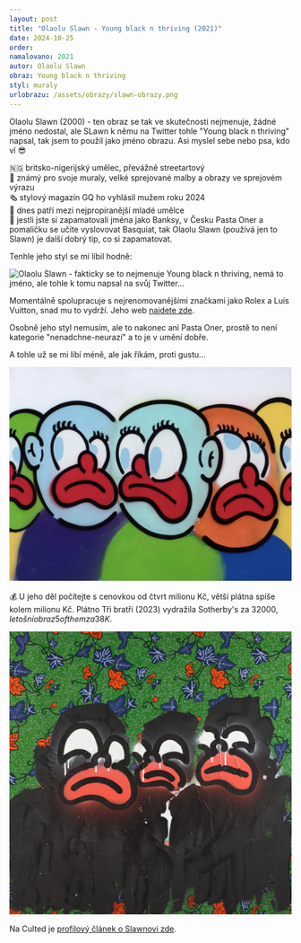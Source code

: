 ```yaml
---
layout: post
title: "Olaolu Slawn - Young black n thriving (2021)"
date: 2024-10-25
order: 
namalovano: 2021
autor: Olaolu Slawn
obraz: Young black n thriving
styl: muraly
urlobrazu: /assets/obrazy/slawn-obrazy.png
---
```


Olaolu Slawn (2000) - ten obraz se tak ve skutečnosti nejmenuje, žádné jméno nedostal, ale SLawn k němu na Twitter tohle "Young black n thriving" napsal, tak jsem to použil jako jméno obrazu. Asi myslel sebe nebo psa, kdo ví 😎


🇳🇬 britsko-nigerijský umělec, převážně streetartový \
🧱 známý pro svoje muraly, velké sprejované malby a obrazy ve sprejovém výrazu \
🗞️ stylový magazín GQ ho vyhlásil mužem roku 2024 \
👕 dnes patří mezi nejpropíranější mladé umělce \
🎨 jestli jste si zapamatovali jména jako Banksy, v Česku Pasta Oner a pomaličku se učíte vyslovovat Basquiat, tak Olaolu Slawn (používá jen to Slawn) je další dobrý tip, co si zapamatovat. 

Tenhle jeho styl se mi líbil hodně:

![Olaolu Slawn - fakticky se to nejmenuje Young black n thriving, nemá to jméno, ale tohle k tomu napsal na svůj Twitter...](/assets/obrazy/slawn-obrazy.png)

Momentálně spolupracuje s nejrenomovanějšími značkami jako Rolex a Luis Vuitton, snad mu to vydrží. Jeho web [najdete zde](https://olaoluslawn.com).

Osobně jeho styl nemusím, ale to nakonec ani Pasta Oner, prostě to není kategorie "nenadchne-neurazí" a to je v umění dobře. 

A tohle už se mi líbí méně, ale jak říkám, proti gustu... 

![Slawn: 5 of them](/assets/obrazy/slawn-5-of-them.png)

💰 U jeho děl počítejte s cenovkou od čtvrt milionu Kč, větší plátna spíše kolem milionu Kč. Plátno Tři bratři (2023) vydražila Sotherby's za 32000$, letošní obraz 5 of them za 38K$.

![Tři bratři](/assets/obrazy/slawn-tri-bratri.jpg)

Na Culted je [profilový článek o Slawnovi zde](https://culted.com/artist-skater-designer-mowalola-model-who-exactly-is-slawn/).